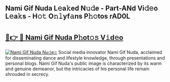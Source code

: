 ## Nami Gif Nuda L𝚎a𝚔ed N𝚞𝚍e - Part-ANd Vi𝚍𝚎o L𝚎a𝚔s - H𝚘𝚝 O𝚗𝚕yf𝚊ns P𝚑𝚘tos rAD0L

# <h2><a href="http://kfddbc.oniu.top/?m=Nami+Gif+Nuda">🔗👉 🔴 Nami Gif Nuda P𝚑ot𝚘𝚜 V𝚒d𝚎o</a></h2>

[![Nami Gif Nuda Nu𝚍e𝚜](https://i.imgur.com/0qMVB7G.gif)](http://kfddbc.oniu.top/?m=Nami+Gif+Nuda)
Social media innovator Nami Gif Nuda, acclaimed for disseminating dance and lifestyle knowledge, through presentations and personal blogs. Nami Gif Nuda's public image is characterized by its warm and genuine demeanor, but the intricacies of his personal life remain shrouded in secrecy.  

